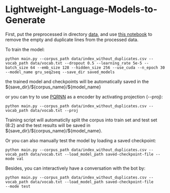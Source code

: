 # Lightweight-Language-Models-to-Generate

First, put the preprocessed in directory [data](./data), and use [this notebook](./data/remove_empty_and_duplicate_questions.ipynb) to remove the empty and duplicate lines from the processed data.

To train the model:

```shell
python main.py --corpus_path data/index_without_duplicates.csv --vocab_path data/vocab.txt --dropout 0.5 --learning_rate 5e-5 --batch_size 64 --emb_size 128 --hidden_size 256 --use_cuda --n_epoch 30 --model_name gru_seq2seq --save_dir saved_models
```

the trained model and checkpoints will be automatically saved in the \${save_dir}/\${corpus_name}/\${model_name}

or you can try to use [PQRNN](https://arxiv.org/pdf/2101.08890.pdf) as a encoder by activating projection (--proj):

```shell
python main.py --corpus_path data/index_without_duplicates.csv --vocab_path data/vocab.txt --proj
```

Training script will automaticlly split the corpus into train set and test set (8:2) and the test results will be saved in \${save_dir}/\${corpus_name}/\${model_name}.

Or you can also manually test the model by loading a saved checkpoint:

```shell
python main.py --corpus_path data/index_without_duplicates.csv --vocab_path data/vocab.txt --load_model_path saved-checkpoint-file --mode val
```

Besides, you can interactively have a conversation with the bot by:

```shell
python main.py --corpus_path data/index_without_duplicates.csv --vocab_path data/vocab.txt --load_model_path saved-checkpoint-file
--mode test
```

